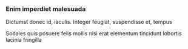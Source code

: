 ### Enim imperdiet malesuada

Dictumst donec id, iaculis. Integer feugiat, suspendisse et, tempus

Sodales quis posuere felis mollis nisi erat elementum tincidunt lobortis lacinia fringilla


